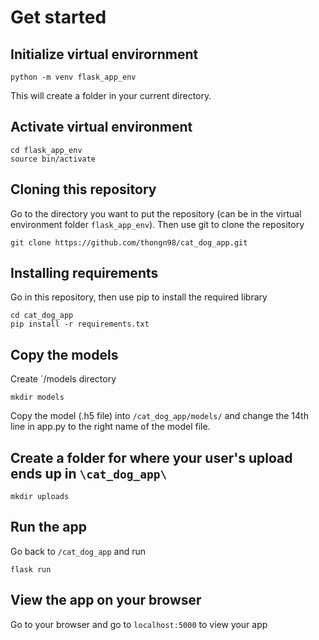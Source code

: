 # Get started
## Initialize virtual envirornment
`python -m venv flask_app_env`

This will create a folder in your current directory. 

## Activate virtual environment
```
cd flask_app_env
source bin/activate
```

## Cloning this repository

Go to the directory you want to put the repository (can be in the virtual environment folder `flask_app_env`). Then use git to clone the repository

`git clone https://github.com/thongn98/cat_dog_app.git`

## Installing requirements

Go in this repository, then use pip to install the required library

```
cd cat_dog_app
pip install -r requirements.txt
```

## Copy the models

Create `/models directory

`mkdir models`

Copy the model (.h5 file) into `/cat_dog_app/models/` and change the 14th line in app.py to the right name of the model file.

## Create a folder for where your user's upload ends up in `\cat_dog_app\`

`mkdir uploads`

## Run the app

Go back to `/cat_dog_app` and run

```
flask run
```

## View the app on your browser

Go to your browser and go to `localhost:5000` to view your app